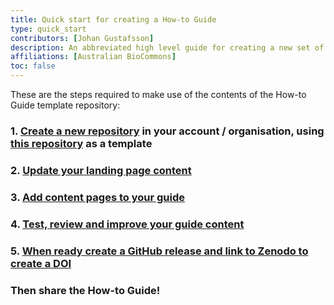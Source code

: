 ```yaml
---
title: Quick start for creating a How-to Guide
type: quick_start
contributors: [Johan Gustafsson]
description: An abbreviated high level guide for creating a new set of web pages that contain your How-to Guide documents.
affiliations: [Australian BioCommons]
toc: false
---
```



These are the steps required to make use of the contents of the How-to Guide template repository:

### 1. [Create a new repository](create_new.md) in your account / organisation, using [this repository](https://github.com/AustralianBioCommons/guide-template) as a template
### 2. [Update your landing page content](update_index)
### 3. [Add content pages to your guide](add_new_pages)
### 4. [Test, review and improve your guide content](improve_content)
### 5. [When ready create a GitHub release and link to Zenodo to create a DOI](zenodo)

### Then share the How-to Guide!